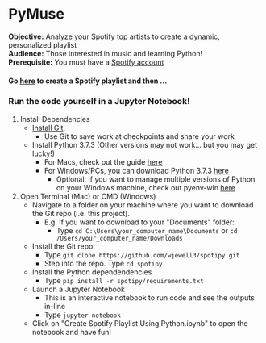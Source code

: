 # PyMuse
<b>Objective:</b> Analyze your Spotify top artists to create a dynamic, personalized playlist  
<b>Audience:</b> Those interested in music and learning Python!  
<b>Prerequisite:</b> You must have a [Spotify account](https://accounts.spotify.com/en/login?continue=https)  

#### Go [here](https://spotify-playlist-290119.uc.r.appspot.com/) to create a Spotify playlist and then ...
 
### Run the code yourself in a Jupyter Notebook!

1. Install Dependencies
    - [Install Git](https://git-scm.com/book/en/v2/Getting-Started-Installing-Git).
        - Use Git to save work at checkpoints and share your work 
    - Install Python 3.7.3 (Other versions may not work... but you may get lucky!)
        - For Macs, check out the guide [here](https://opensource.com/article/19/5/python-3-default-mac)
        - For Windows/PCs, you can download Python 3.7.3 [here](https://www.python.org/ftp/python/3.7.3/python-3.7.3-amd64-webinstall.exe)
            - Optional: If you want to manage multiple versions of Python on your Windows machine, check out pyenv-win [here](https://github.com/pyenv-win/pyenv-win)
2. Open Terminal (Mac) or CMD (Windows)
    - Navigate to a folder on your machine where you want to download the Git repo (i.e. this project). 
        - E.g. If you want to download to your "Documents" folder:
            - Type ```cd C:\Users\your_computer_name\Documents``` or ```cd /Users/your_computer_name/Downloads```
    - Install the Git repo:
        - Type ```git clone https://github.com/wjewell3/spotipy.git```
        - Step into the repo. Type ```cd spotipy```
    - Install the Python dependendencies
        - Type ```pip install -r spotipy/requirements.txt```
    - Launch a Jupyter Notebook 
        - This is an interactive notebook to run code and see the outputs in-line
        - Type ```jupyter notebook```
    - Click on "Create Spotify Playlist Using Python.ipynb" to open the notebook and have fun!

